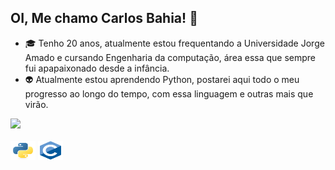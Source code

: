 ## OI, Me chamo Carlos Bahia! 👾
- 🎓 Tenho 20 anos, atualmente estou frequentando a Universidade Jorge Amado e cursando Engenharia da computação, área essa que sempre fui apapaixonado desde a infância.
- 👽 Atualmente estou aprendendo Python, postarei aqui todo o meu progresso ao longo do tempo, com essa linguagem e outras mais que virão.
<picture>
  <source
    srcset="https://github-readme-stats.vercel.app/api?username=Bahiacarlos&show_icons=true&theme=dark"
    media="(prefers-color-scheme: dark)"
  />
  <source
    srcset="https://github-readme-stats.vercel.app/api?username=Bahiacarlos&show_icons=true"
    media="(prefers-color-scheme: light), (prefers-color-scheme: no-preference)"
  />
  <img src="https://github-readme-stats.vercel.app/api?username=Bahiacarlos&show_icons=true" />
</picture>



<div style="display: inline_block"><br>
  
  <img align="center" alt="Rafa-Python" height="30" width="40" src="https://raw.githubusercontent.com/devicons/devicon/master/icons/python/python-original.svg">
  <img align="center" alt="Rafa-C" height="30" width="40" src="https://raw.githubusercontent.com/devicons/devicon/master/icons/c/c-original.svg">
</div>
  
